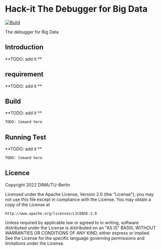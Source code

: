 # Hack-it The Debugger for Big Data

[![Build](https://github.com/agora-ecosystem/hack-it/actions/workflows/build.yaml/badge.svg)](https://github.com/agora-ecosystem/hack-it/actions/workflows/build.yaml)


The debugger for Big Data 

## Introduction

**TODO: add it **


## requirement
**TODO: add it **

## Build
**TODO: add it **

```bash
TODO: Comand here 
```

## Running Test

**TODO: add it **

```bash
TODO: Comand here 
```


## Licence

Copyright 2022 DIMA/TU-Berlin

Licensed under the Apache License, Version 2.0 (the "License");
you may not use this file except in compliance with the License.
You may obtain a copy of the License at

    http://www.apache.org/licenses/LICENSE-2.0

Unless required by applicable law or agreed to in writing, software
distributed under the License is distributed on an "AS IS" BASIS,
WITHOUT WARRANTIES OR CONDITIONS OF ANY KIND, either express or implied.
See the License for the specific language governing permissions and
limitations under the License.